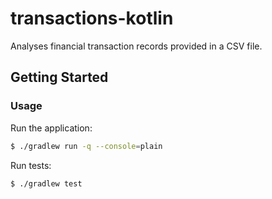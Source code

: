 # transactions-kotlin

Analyses financial transaction records provided in a CSV file.

## Getting Started

### Usage

Run the application:

```bash
$ ./gradlew run -q --console=plain
```

Run tests:

```bash
$ ./gradlew test
```
